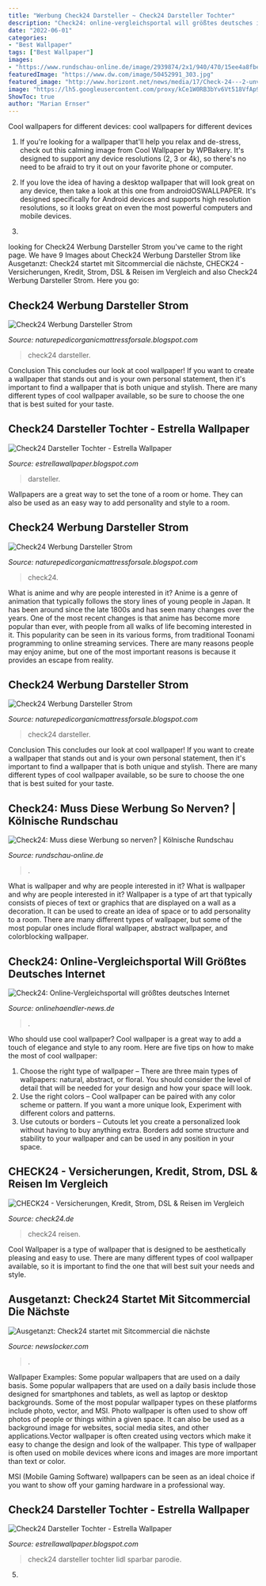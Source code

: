 ```yaml
---
title: "Werbung Check24 Darsteller ~ Check24 Darsteller Tochter"
description: "Check24: online-vergleichsportal will größtes deutsches internet"
date: "2022-06-01"
categories:
- "Best Wallpaper"
tags: ["Best Wallpaper"]
images:
- "https://www.rundschau-online.de/image/2939874/2x1/940/470/15ee4a8fbe2e30703feeb2a81fe6d7a8/mK/check-jpg.jpg"
featuredImage: "https://www.dw.com/image/50452991_303.jpg"
featured_image: "http://www.horizont.net/news/media/17/Check-24---2-unvergleichliche-Familien--Teaser-166199.jpeg"
image: "https://lh5.googleusercontent.com/proxy/kCe1W0RB3bYv6Vt518VfAp9evG-YApaPHaU_g0hXJY5kORfUw92DrgLv7nSe9Vs-18NfRju2wKmepANmGucCfxlNcbP1ogxgDcHHixVCULIAggDN6KfOMFw29Mbf-QGqB6L6rr9UzT-zZ0ynuBsjyhO65OUnRv3JDAhh_vNF_ldQUuvraD1-DPZxGmpebfzmgrchm0IShXTDSDsaOmoTg0hCkK-r-abn4fpO13eR7vFyVCdZJahKKcz1N7xNHW4xnfrVsAhUcuduKw3dE0RJYw0MeqowLQj8p1pnS6rR3D-vFqUoRFf_qUFd0m36yrv_VD-UDfunauiYVn4=w1200-h630-p-k-no-nu"
ShowToc: true
author: "Marian Ernser"
---
```



Cool wallpapers for different devices:
cool wallpapers for different devices 

1. If you're looking for a wallpaper that'll help you relax and de-stress, check out this calming image from Cool Wallpaper by WPBakery. It's designed to support any device resolutions (2, 3 or 4k), so there's no need to be afraid to try it out on your favorite phone or computer.

2. If you love the idea of having a desktop wallpaper that will look great on any device, then take a look at this one from androidOSWALLPAPER. It's designed specifically for Android devices and supports high resolution resolutions, so it looks great on even the most powerful computers and mobile devices.

3.

	

		
looking for Check24 Werbung Darsteller Strom you've came to the right page. We have 9 Images about Check24 Werbung Darsteller Strom like Ausgetanzt: Check24 startet mit Sitcommercial die nächste, CHECK24 - Versicherungen, Kredit, Strom, DSL &amp; Reisen im Vergleich and also Check24 Werbung Darsteller Strom. Here you go:
		
    
## Check24 Werbung Darsteller Strom

<img loading=lazy src="https://i.ytimg.com/vi/Ob4xd-tjyzA/maxresdefault.jpg" onerror="this.onerror=null;this.src='https://tse3.mm.bing.net/th?id=OIP.6vl7ILTXgrbXb3ezcIa9UwHaEK&amp;pid=15.1';" alt="Check24 Werbung Darsteller Strom">

_Source: naturepedicorganicmattressforsale.blogspot.com_

>check24 darsteller. 

	

Conclusion
This concludes our look at cool wallpaper! If you want to create a wallpaper that stands out and is your own personal statement, then it's important to find a wallpaper that is both unique and stylish. There are many different types of cool wallpaper available, so be sure to choose the one that is best suited for your taste.

    
## Check24 Darsteller Tochter - Estrella Wallpaper

<img loading=lazy src="https://lh5.googleusercontent.com/proxy/kCe1W0RB3bYv6Vt518VfAp9evG-YApaPHaU_g0hXJY5kORfUw92DrgLv7nSe9Vs-18NfRju2wKmepANmGucCfxlNcbP1ogxgDcHHixVCULIAggDN6KfOMFw29Mbf-QGqB6L6rr9UzT-zZ0ynuBsjyhO65OUnRv3JDAhh_vNF_ldQUuvraD1-DPZxGmpebfzmgrchm0IShXTDSDsaOmoTg0hCkK-r-abn4fpO13eR7vFyVCdZJahKKcz1N7xNHW4xnfrVsAhUcuduKw3dE0RJYw0MeqowLQj8p1pnS6rR3D-vFqUoRFf_qUFd0m36yrv_VD-UDfunauiYVn4=w1200-h630-p-k-no-nu" onerror="this.onerror=null;this.src='https://tse4.mm.bing.net/th?id=OIP.RK41GuLDMbqM84iQbOnymgHaFi&amp;pid=15.1';" alt="Check24 Darsteller Tochter - Estrella Wallpaper">

_Source: estrellawallpaper.blogspot.com_

>darsteller. 

	

Wallpapers are a great way to set the tone of a room or home. They can also be used as an easy way to add personality and style to a room.

    
## Check24 Werbung Darsteller Strom

<img loading=lazy src="https://www.dw.com/image/50452991_303.jpg" onerror="this.onerror=null;this.src='https://tse4.mm.bing.net/th?id=OIP.47FQVNbN90YSiVQUm-ioggHaEK&amp;pid=15.1';" alt="Check24 Werbung Darsteller Strom">

_Source: naturepedicorganicmattressforsale.blogspot.com_

>check24. 

	

What is anime and why are people interested in it?
Anime is a genre of animation that typically follows the story lines of young people in Japan. It has been around since the late 1800s and has seen many changes over the years. One of the most recent changes is that anime has become more popular than ever, with people from all walks of life becoming interested in it. This popularity can be seen in its various forms, from traditional Toonami programming to online streaming services. There are many reasons people may enjoy anime, but one of the most important reasons is because it provides an escape from reality.

    
## Check24 Werbung Darsteller Strom

<img loading=lazy src="https://static.giga.de/wp-content/uploads/2018/01/video-preview-4460448-4.jpg" onerror="this.onerror=null;this.src='https://tse3.mm.bing.net/th?id=OIP.xMM4R4MBJOJaM6ftG_LE6QHaEK&amp;pid=15.1';" alt="Check24 Werbung Darsteller Strom">

_Source: naturepedicorganicmattressforsale.blogspot.com_

>check24 darsteller. 

	

Conclusion
This concludes our look at cool wallpaper! If you want to create a wallpaper that stands out and is your own personal statement, then it's important to find a wallpaper that is both unique and stylish. There are many different types of cool wallpaper available, so be sure to choose the one that is best suited for your taste.

    
## Check24: Muss Diese Werbung So Nerven? | Kölnische Rundschau

<img loading=lazy src="https://www.rundschau-online.de/image/2939874/2x1/940/470/15ee4a8fbe2e30703feeb2a81fe6d7a8/mK/check-jpg.jpg" onerror="this.onerror=null;this.src='https://tse2.mm.bing.net/th?id=OIP.iG3mg7qrvY5-KRYx_PXkxgHaDt&amp;pid=15.1';" alt="Check24: Muss diese Werbung so nerven? | Kölnische Rundschau">

_Source: rundschau-online.de_

>. 

	

What is wallpaper and why are people interested in it?
What is wallpaper and why are people interested in it?
Wallpaper is a type of art that typically consists of pieces of text or graphics that are displayed on a wall as a decoration. It can be used to create an idea of space or to add personality to a room. There are many different types of wallpaper, but some of the most popular ones include floral wallpaper, abstract wallpaper, and colorblocking wallpaper.

    
## Check24: Online-Vergleichsportal Will Größtes Deutsches Internet

<img loading=lazy src="https://www.onlinehaendler-news.de/images/Artikelbilder/Check24.jpg" onerror="this.onerror=null;this.src='https://tse3.mm.bing.net/th?id=OIP.FNRv73V7hbILhbG8ryAubAHaE8&amp;pid=15.1';" alt="Check24: Online-Vergleichsportal will größtes deutsches Internet">

_Source: onlinehaendler-news.de_

>. 

	

Who should use cool wallpaper?
Cool wallpaper is a great way to add a touch of elegance and style to any room. Here are five tips on how to make the most of cool wallpaper: 
1) Choose the right type of wallpaper – There are three main types of wallpapers: natural, abstract, or floral. You should consider the level of detail that will be needed for your design and how your space will look. 
2) Use the right colors – Cool wallpaper can be paired with any color scheme or pattern. If you want a more unique look, Experiment with different colors and patterns. 
3) Use cutouts or borders – Cutouts let you create a personalized look without having to buy anything extra. Borders add some structure and stability to your wallpaper and can be used in any position in your space.

    
## CHECK24 - Versicherungen, Kredit, Strom, DSL &amp; Reisen Im Vergleich

<img loading=lazy src="http://gfx.check24.de/facebook/share-allgemein.jpg" onerror="this.onerror=null;this.src='https://tse1.mm.bing.net/th?id=OIP.8tCvn7VHsbmEfxPc-MyGqgHaD4&amp;pid=15.1';" alt="CHECK24 - Versicherungen, Kredit, Strom, DSL &amp; Reisen im Vergleich">

_Source: check24.de_

>check24 reisen. 

	

Cool Wallpaper is a type of wallpaper that is designed to be aesthetically pleasing and easy to use. There are many different types of cool wallpaper available, so it is important to find the one that will best suit your needs and style.

    
## Ausgetanzt: Check24 Startet Mit Sitcommercial Die Nächste

<img loading=lazy src="http://www.horizont.net/news/media/17/Check-24---2-unvergleichliche-Familien--Teaser-166199.jpeg" onerror="this.onerror=null;this.src='https://tse4.mm.bing.net/th?id=OIP.LKsiHOg8YkFZWn8zldHZrgHaDx&amp;pid=15.1';" alt="Ausgetanzt: Check24 startet mit Sitcommercial die nächste">

_Source: newslocker.com_

>. 

	

Wallpaper Examples: Some popular wallpapers that are used on a daily basis.
Some popular wallpapers that are used on a daily basis include those designed for smartphones and tablets, as well as laptop or desktop backgrounds. Some of the most popular wallpaper types on these platforms include photo, vector, and MSI. 
Photo wallpaper is often used to show off photos of people or things within a given space. It can also be used as a background image for websites, social media sites, and other applications.Vector wallpaper is often created using vectors which make it easy to change the design and look of the wallpaper. This type of wallpaper is often used on mobile devices where icons and images are more important than text or color. 

MSI (Mobile Gaming Software) wallpapers can be seen as an ideal choice if you want to show off your gaming hardware in a professional way.

    
## Check24 Darsteller Tochter - Estrella Wallpaper

<img loading=lazy src="https://www.horizont.net/news/media/34/Lidl-Sparbr-337762.jpeg" onerror="this.onerror=null;this.src='https://tse1.mm.bing.net/th?id=OIP.Y-IU5kdTP1O5sJFANmpa_gHaDw&amp;pid=15.1';" alt="Check24 Darsteller Tochter - Estrella Wallpaper">

_Source: estrellawallpaper.blogspot.com_

>check24 darsteller tochter lidl sparbar parodie. 

	

5.

